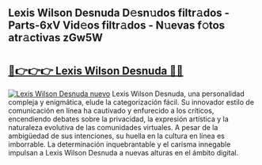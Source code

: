 ## Lexis Wilson Desnuda D𝚎sn𝚞dos filtr𝚊dos - Parts-6xV Vid𝚎os filtr𝚊dos - N𝚞evas f𝚘tos atr𝚊ctivas zGw5W

# <h2><a href="http://mb92ar.tromn.icu/?c=Lexis+Wilson+Desnuda">🔗👉👉👉 Lexis Wilson Desnuda 🔗🔗</a></h2>

[![Lexis Wilson Desnuda nuevo](https://i.imgur.com/pEAQMta.gif)](http://mb92ar.tromn.icu/?c=Lexis+Wilson+Desnuda)
Lexis Wilson Desnuda, una personalidad compleja y enigmática, elude la categorización fácil. Su innovador estilo de comunicación en línea ha cautivado y enfurecido a los críticos, encendiendo debates sobre la privacidad, la expresión artística y la naturaleza evolutiva de las comunidades virtuales. A pesar de la ambigüedad de sus intenciones, su huella en la cultura en línea es imborrable. La determinación inquebrantable y el carisma innegable impulsan a Lexis Wilson Desnuda a nuevas alturas en el ámbito digital.
